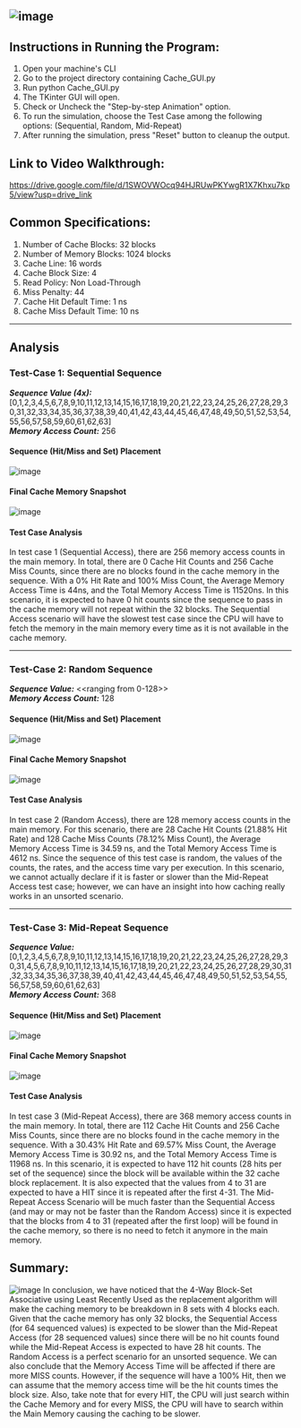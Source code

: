 ![image](https://github.com/charlsantiago/CSC512_4BSA_LRU/assets/77201252/f3e02ac3-3acb-42a3-acf2-e69a967c6b50)
----
## Instructions in Running the Program:
1. Open your machine's CLI
2. Go to the project directory containing Cache_GUI.py
3. Run python Cache_GUI.py
4. The TKinter GUI will open.
5. Check or Uncheck the "Step-by-step Animation" option.
6. To run the simulation, choose the Test Case among the following options: (Sequential, Random, Mid-Repeat)
7. After running the simulation, press "Reset" button to cleanup the output.


## Link to Video Walkthrough:
https://drive.google.com/file/d/1SWOVWOcq94HJRUwPKYwgR1X7Khxu7kp5/view?usp=drive_link


## Common Specifications:
1. Number of Cache Blocks: 32 blocks
2. Number of Memory Blocks: 1024 blocks
3. Cache Line: 16 words
4. Cache Block Size: 4
5. Read Policy: Non Load-Through
6. Miss Penalty: 44
7. Cache Hit Default Time: 1 ns
8. Cache Miss Default Time: 10 ns

----
## Analysis
### **Test-Case 1: Sequential Sequence**
***Sequence Value (4x):*** [0,1,2,3,4,5,6,7,8,9,10,11,12,13,14,15,16,17,18,19,20,21,22,23,24,25,26,27,28,29,30,31,32,33,34,35,36,37,38,39,40,41,42,43,44,45,46,47,48,49,50,51,52,53,54,55,56,57,58,59,60,61,62,63]<br>
***Memory Access Count:*** 256

#### Sequence (Hit/Miss and Set) Placement
![image](https://github.com/charlsantiago/CSC512_4BSA_LRU/assets/77201252/6d4f2a5e-d6f4-49ae-8d3b-4309bc510cb6)

#### Final Cache Memory Snapshot
![image](https://github.com/charlsantiago/CSC512_4BSA_LRU/assets/77201252/b5089bf6-30bf-4b73-b64f-b9fbf7e42a40)

#### Test Case Analysis
In test case 1 (Sequential Access), there are 256 memory access counts in the main memory. In total, there are 0 Cache Hit Counts and 256 Cache Miss Counts, since there are no blocks found in the cache memory in the sequence. With a 0% Hit Rate and 100% Miss Count, the Average Memory Access Time is 44ns, and the Total Memory Access Time is 11520ns. In this scenario, it is expected to have 0 hit counts since the sequence to pass in the cache memory will not repeat within the 32 blocks. The Sequential Access scenario will have the slowest test case since the CPU will have to fetch the memory in the main memory every time as it is not available in the cache memory.


----
### **Test-Case 2: Random Sequence**
***Sequence Value:*** <<ranging from 0-128>><br>
***Memory Access Count:*** 128

#### Sequence (Hit/Miss and Set) Placement
![image](https://github.com/charlsantiago/CSC512_4BSA_LRU/assets/77201252/4e925eeb-069f-441c-a0fc-cc1cd159ba22)

#### Final Cache Memory Snapshot
![image](https://github.com/charlsantiago/CSC512_4BSA_LRU/assets/77201252/23b42f50-84cb-41a0-b364-16537e20034c)

#### Test Case Analysis
In test case 2 (Random Access), there are 128 memory access counts in the main memory. For this scenario, there are 28 Cache Hit Counts (21.88% Hit Rate) and 128 Cache Miss Counts (78.12% Miss Count), the Average Memory Access Time is 34.59 ns, and the Total Memory Access Time is 4612 ns. Since the sequence of this test case is random, the values of the counts, the rates, and the access time vary per execution. In this scenario, we cannot actually declare if it is faster or slower than the Mid-Repeat Access test case; however, we can have an insight into how caching really works in an unsorted scenario.


----
### **Test-Case 3: Mid-Repeat Sequence**
***Sequence Value:*** [0,1,2,3,4,5,6,7,8,9,10,11,12,13,14,15,16,17,18,19,20,21,22,23,24,25,26,27,28,29,30,31,4,5,6,7,8,9,10,11,12,13,14,15,16,17,18,19,20,21,22,23,24,25,26,27,28,29,30,31,32,33,34,35,36,37,38,39,40,41,42,43,44,45,46,47,48,49,50,51,52,53,54,55,56,57,58,59,60,61,62,63]<br>
***Memory Access Count:*** 368

#### Sequence (Hit/Miss and Set) Placement
![image](https://github.com/charlsantiago/CSC512_4BSA_LRU/assets/77201252/f16dc9d3-a274-4b93-b46f-87aefbdd7a4e)

#### Final Cache Memory Snapshot
![image](https://github.com/charlsantiago/CSC512_4BSA_LRU/assets/77201252/77dcbd4a-6bfc-43ec-8138-63dc89eec2c9)

#### Test Case Analysis
<p> In test case 3 (Mid-Repeat Access), there are 368 memory access counts in the main memory. In total, there are 112 Cache Hit Counts and 256 Cache Miss Counts, since there are no blocks found in the cache memory in the sequence. With a 30.43% Hit Rate and 69.57% Miss Count, the Average Memory Access Time is 30.92 ns, and the Total Memory Access Time is 11968 ns. In this scenario, it is expected to have 112 hit counts (28 hits per set of the sequence) since the block will be available within the 32 cache block replacement. It is also expected that the values from 4 to 31 are expected to have a HIT since it is repeated after the first 4-31. The Mid-Repeat Access Scenario will be much faster than the Sequential Access (and may or may not be faster than the Random Access) since it is expected that the blocks from 4 to 31 (repeated after the first loop) will be found in the cache memory, so there is no need to fetch it anymore in the main memory.


## Summary:
![image](https://github.com/charlsantiago/CSC512_4BSA_LRU/assets/77201252/191ca346-920d-4121-b4b2-a2d0895b7ba4)
In conclusion, we have noticed that the 4-Way Block-Set Associative using Least Recently Used as the replacement algorithm will make the caching memory to be breakdown in 8 sets with 4 blocks each. Given that the cache memory has only 32 blocks, the Sequential Access (for 64 sequenced values) is expected to be slower than the Mid-Repeat Access (for 28 sequenced values) since there will be no hit counts found while the Mid-Repeat Access is expected to have 28 hit counts. The Random Access is a perfect scenario for an unsorted sequence. We can also conclude that the Memory Access Time will be affected if there are more MISS counts. However, if the sequence will have a 100% Hit, then we can assume that the memory access time will be the hit counts times the block size. Also, take note that for every HIT, the CPU will just search within the Cache Memory and for every MISS, the CPU will have to search within the Main Memory causing the caching to be slower.

